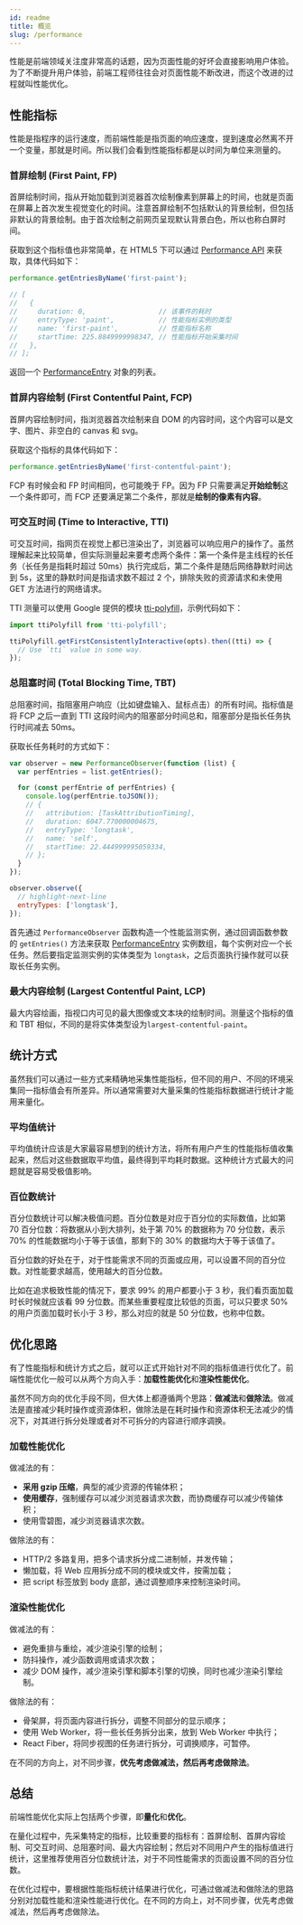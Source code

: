 ```yaml
---
id: readme
title: 概览
slug: /performance
---
```


性能是前端领域关注度非常高的话题，因为页面性能的好坏会直接影响用户体验。为了不断提升用户体验，前端工程师往往会对页面性能不断改进，而这个改进的过程就叫性能优化。

## 性能指标

性能是指程序的运行速度，而前端性能是指页面的响应速度，提到速度必然离不开一个变量，那就是时间。所以我们会看到性能指标都是以时间为单位来测量的。

### 首屏绘制 (First Paint, FP)

首屏绘制时间，指从开始加载到浏览器首次绘制像素到屏幕上的时间，也就是页面在屏幕上首次发生视觉变化的时间。注意首屏绘制不包括默认的背景绘制，但包括非默认的背景绘制。由于首次绘制之前网页呈现默认背景白色，所以也称白屏时间。

获取到这个指标值也非常简单，在 HTML5 下可以通过 [Performance API](https://developer.mozilla.org/zh-CN/docs/Web/API/Performance) 来获取，具体代码如下：

```js
performance.getEntriesByName('first-paint');

// [
//   {
//     duration: 0,                  // 该事件的耗时
//     entryType: 'paint',           // 性能指标实例的类型
//     name: 'first-paint',          // 性能指标名称
//     startTime: 225.8849999998347, // 性能指标开始采集时间
//   },
// ];
```

返回一个 [PerformanceEntry](https://developer.mozilla.org/en-US/docs/Web/API/PerformanceEntry) 对象的列表。

### 首屏内容绘制 (First Contentful Paint, FCP)

首屏内容绘制时间，指浏览器首次绘制来自 DOM 的内容时间，这个内容可以是文字、图片、非空白的 canvas 和 svg。

获取这个指标的具体代码如下：

```js
performance.getEntriesByName('first-contentful-paint');
```

FCP 有时候会和 FP 时间相同，也可能晚于 FP。因为 FP 只需要满足**开始绘制**这一个条件即可，而 FCP 还要满足第二个条件，那就是**绘制的像素有内容**。

### 可交互时间 (Time to Interactive, TTI)

可交互时间，指网页在视觉上都已渲染出了，浏览器可以响应用户的操作了。虽然理解起来比较简单，但实际测量起来要考虑两个条件：第一个条件是主线程的长任务（长任务是指耗时超过 50ms）执行完成后，第二个条件是随后网络静默时间达到 5s，这里的静默时间是指请求数不超过 2 个，排除失败的资源请求和未使用 GET 方法进行的网络请求。

TTI 测量可以使用 Google 提供的模块 [tti-polyfill](https://www.npmjs.com/package/tti-polyfill)，示例代码如下：

```js
import ttiPolyfill from 'tti-polyfill';

ttiPolyfill.getFirstConsistentlyInteractive(opts).then((tti) => {
  // Use `tti` value in some way.
});
```

### 总阻塞时间 (Total Blocking Time, TBT)

总阻塞时间，指阻塞用户响应（比如键盘输入、鼠标点击）的所有时间。指标值是将 FCP 之后一直到 TTI 这段时间内的阻塞部分时间总和，阻塞部分是指长任务执行时间减去 50ms。

获取长任务耗时的方式如下：

```js
var observer = new PerformanceObserver(function (list) {
  var perfEntries = list.getEntries();

  for (const perfEntrie of perfEntries) {
    console.log(perfEntrie.toJSON());
    // {
    //   attribution: [TaskAttributionTiming],
    //   duration: 6047.770000004675,
    //   entryType: 'longtask',
    //   name: 'self',
    //   startTime: 22.444999995059334,
    // };
  }
});

observer.observe({
  // highlight-next-line
  entryTypes: ['longtask'],
});
```

首先通过 `PerformanceObserver` 函数构造一个性能监测实例，通过回调函数参数的 `getEntries()` 方法来获取 [PerformanceEntry](https://developer.mozilla.org/en-US/docs/Web/API/PerformanceEntry) 实例数组，每个实例对应一个长任务。然后要指定监测实例的实体类型为 `longtask`，之后页面执行操作就可以获取长任务实例。

### 最大内容绘制 (Largest Contentful Paint, LCP)

最大内容绘画，指视口内可见的最大图像或文本块的绘制时间。测量这个指标的值和 TBT 相似，不同的是将实体类型设为`largest-contentful-paint`。

## 统计方式

虽然我们可以通过一些方式来精确地采集性能指标，但不同的用户、不同的环境采集同一指标值会有所差异。所以通常需要对大量采集的性能指标数据进行统计才能用来量化。

### 平均值统计

平均值统计应该是大家最容易想到的统计方法，将所有用户产生的性能指标值收集起来，然后对这些数据取平均值，最终得到平均耗时数据。这种统计方式最大的问题就是容易受极值影响。

### 百位数统计

百分位数统计可以解决极值问题。百分位数是对应于百分位的实际数值，比如第 70 百分位数：将数据从小到大排列，处于第 70% 的数据称为 70 分位数，表示 70% 的性能数据均小于等于该值，那剩下的 30% 的数据均大于等于该值了。

百分位数的好处在于，对于性能需求不同的页面或应用，可以设置不同的百分位数。对性能要求越高，使用越大的百分位数。

比如在追求极致性能的情况下，要求 99% 的用户都要小于 3 秒，我们看页面加载时长时候就应该看 99 分位数。而某些重要程度比较低的页面，可以只要求 50% 的用户页面加载时长小于 3 秒，那么对应的就是 50 分位数，也称中位数。

## 优化思路

有了性能指标和统计方式之后，就可以正式开始针对不同的指标值进行优化了。前端性能优化一般可以从两个方向入手：**加载性能优化**和**渲染性能优化**。

虽然不同方向的优化手段不同，但大体上都遵循两个思路：**做减法**和**做除法**。做减法是直接减少耗时操作或资源体积，做除法是在耗时操作和资源体积无法减少的情况下，对其进行拆分处理或者对不可拆分的内容进行顺序调换。

### 加载性能优化

做减法的有：

- **采用 gzip 压缩**，典型的减少资源的传输体积；
- **使用缓存**，强制缓存可以减少浏览器请求次数，而协商缓存可以减少传输体积；
- 使用雪碧图，减少浏览器请求次数。

做除法的有：

- HTTP/2 多路复用，把多个请求拆分成二进制帧，并发传输；
- 懒加载，将 Web 应用拆分成不同的模块或文件，按需加载；
- 把 script 标签放到 body 底部，通过调整顺序来控制渲染时间。

### 渲染性能优化

做减法的有：

- 避免重排与重绘，减少渲染引擎的绘制；
- 防抖操作，减少函数调用或请求次数；
- 减少 DOM 操作，减少渲染引擎和脚本引擎的切换，同时也减少渲染引擎绘制。

做除法的有：

- 骨架屏，将页面内容进行拆分，调整不同部分的显示顺序；
- 使用 Web Worker，将一些长任务拆分出来，放到 Web Worker 中执行；
- React Fiber，将同步视图的任务进行拆分，可调换顺序，可暂停。

在不同的方向上，对不同步骤，**优先考虑做减法，然后再考虑做除法**。

## 总结

前端性能优化实际上包括两个步骤，即**量化**和**优化**。

在量化过程中，先采集特定的指标，比较重要的指标有：首屏绘制、首屏内容绘制、可交互时间、总阻塞时间、最大内容绘制；然后对不同用户产生的指标值进行统计，这里推荐使用百分位数统计法，对于不同性能需求的页面设置不同的百分位数。

在优化过程中，要根据性能指标统计结果进行优化，可通过做减法和做除法的思路分别对加载性能和渲染性能进行优化。在不同的方向上，对不同步骤，优先考虑做减法，然后再考虑做除法。
